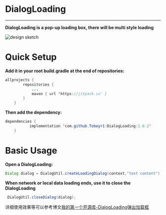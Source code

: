 # DialogLoading
---------------------------
**DialogLoading is a pop-up loading box, there will be multi style loading**

![design sketch](https://img-blog.csdnimg.cn/20210310011926890.png?x-oss-process=image/watermark,type_ZmFuZ3poZW5naGVpdGk,shadow_10,text_aHR0cHM6Ly9ibG9nLmNzZG4ubmV0L1RvYmV5X3Ix,size_16,color_FFFFFF,t_70#pic_center)

# Quick Setup
**Add it in your root build.gradle at the end of repositories:**

```java
allprojects {
		repositories {
			...
			maven { url 'https://jitpack.io' }
		}
	}
```
**Then add the dependency:**
```java
dependencies {
	       implementation 'com.github.Tobeyr1:DialogLoading:1.0.2'
	}
```
# Basic Usage

**Open a DialogLoading:**
```java
Dialog dialog = DialogUtil.createLoadingDialog(context,"text content");
```
**When network or local data loading ends, use it to close the DialogLoading**
```java
 DialogUtil.closeDialog(dialog);
```

详细使用效果等可以参考博文[我的第一个开源库-DialogLoading弹出加载框](https://blog.csdn.net/Tobey_r1/article/details/114612478)
